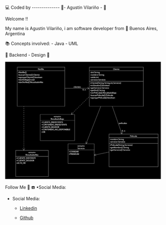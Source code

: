 :computer: Coded by -------------- :saxophone:- Agustin Vilariño - :saxophone:

Welcome !!

My name is Agustin Vilariño, i am software developer from 📌 Buenos Aires, Argentina 

📚 Concepts involved: 
    -   Java
    -   UML


📐 Backend - Design 📐

![Screenshot](https://raw.githubusercontent.com/avilarino/backend-java-netflix/master/images/netflix-uml.png)

Follow Me 🙌 ☎️
•Social Media:
-   Social Media:
    -   [Linkedin](https://www.linkedin.com/in/agust%C3%ADn-vilari%C3%B1o-17914564/)
        
    -   [Github](https://github.com/avilarino)

